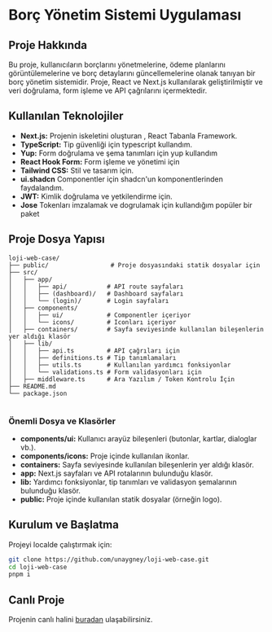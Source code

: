 # Borç Yönetim Sistemi Uygulaması

## Proje Hakkında

Bu proje, kullanıcıların borçlarını yönetmelerine, ödeme planlarını görüntülemelerine ve borç detaylarını güncellemelerine olanak tanıyan bir borç yönetim sistemidir. Proje, React ve Next.js kullanılarak geliştirilmiştir ve veri doğrulama, form işleme ve API çağrılarını içermektedir.

## Kullanılan Teknolojiler

- **Next.js:** Projenin iskeletini oluşturan , React Tabanla Framework.
- **TypeScript:** Tip güvenliği için typescript kullandım.
- **Yup:** Form doğrulama ve şema tanımları için yup kullandım
- **React Hook Form:** Form işleme ve yönetimi için
- **Tailwind CSS:** Stil ve tasarım için.
- **ui.shadcn** Componentler için shadcn'un komponentlerinden faydalandım.
- **JWT:** Kimlik doğrulama ve yetkilendirme için.
- **Jose** Tokenları imzalamak ve dogrulamak için kullandığım popüler bir paket

## Proje Dosya Yapısı

```
loji-web-case/
├── public/                 # Proje dosyasındaki statik dosyalar için
├── src/
│   ├── app/
│   │   ├── api/           # API route sayfaları
│   │   ├── (dashboard)/   # Dashboard sayfaları
│   │   └── (login)/       # Login sayfaları
│   ├── components/
│   │   ├── ui/            # Componentler içeriyor
│   │   └── icons/         # Iconları içeriyor
│   ├── containers/        # Sayfa seviyesinde kullanılan bileşenlerin yer aldığı klasör
│   ├── lib/
│   │   ├── api.ts         # API çağrıları için
│   │   ├── definitions.ts # Tip tanımlamaları
│   │   ├── utils.ts       # Kullanılan yardımcı fonksiyonlar
│   │   └── validations.ts # Form validasyonları için
│   ├── middleware.ts      # Ara Yazılım / Token Kontrolu İçin
├── README.md
└── package.json


```

### Önemli Dosya ve Klasörler

- **components/ui:** Kullanıcı arayüz bileşenleri (butonlar, kartlar, dialoglar vb.).
- **components/icons:** Proje içinde kullanılan ikonlar.
- **containers:** Sayfa seviyesinde kullanılan bileşenlerin yer aldığı klasör.
- **app:** Next.js sayfaları ve API rotalarının bulunduğu klasör.
- **lib:** Yardımcı fonksiyonlar, tip tanımları ve validasyon şemalarının bulunduğu klasör.
- **public:** Proje içinde kullanılan statik dosyalar (örneğin logo).

## Kurulum ve Başlatma

Projeyi localde çalıştırmak için:

```bash
git clone https://github.com/unaygney/loji-web-case.git
cd loji-web-case
pnpm i
```

## Canlı Proje

Projenin canlı halini [buradan](https://loji-web-case.vercel.app/login) ulaşabilirsiniz.
